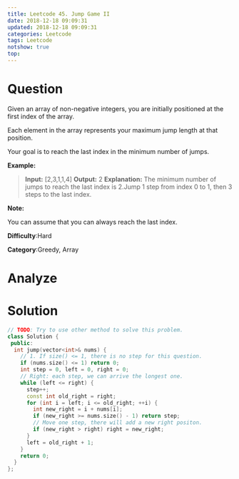 ```yaml
---
title: Leetcode 45. Jump Game II
date: 2018-12-18 09:09:31
updated: 2018-12-18 09:09:31
categories: Leetcode
tags: Leetcode
notshow: true
top:
---
```


# Question

Given an array of non-negative integers, you are initially positioned at the first index of the array.

Each element in the array represents your maximum jump length at that position.

Your goal is to reach the last index in the minimum number of jumps.

**Example:**

> **Input:** [2,3,1,1,4]
> **Output:** 2
> **Explanation:** The minimum number of jumps to reach the last index is 2.Jump 1 step from index 0 to 1, then 3 steps to the last index.

**Note:**

You can assume that you can always reach the last index.

**Difficulty**:Hard

**Category**:Greedy, Array

<!-- more -->

# Analyze

# Solution

```cpp
// TODO: Try to use other method to solve this problem.
class Solution {
 public:
  int jump(vector<int>& nums) {
    // 1. If size() <= 1, there is no step for this question.
    if (nums.size() <= 1) return 0;
    int step = 0, left = 0, right = 0;
    // Right: each step, we can arrive the longest one.
    while (left <= right) {
      step++;
      const int old_right = right;
      for (int i = left; i <= old_right; ++i) {
        int new_right = i + nums[i];
        if (new_right >= nums.size() - 1) return step;
        // Move one step, there will add a new right positon.
        if (new_right > right) right = new_right;
      }
      left = old_right + 1;
    }
    return 0;
  }
};
```